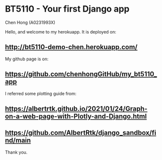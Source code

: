 # BT5110 - Your first Django app

Chen Hong (A0231993X)

Hello, and welcome to my herokuapp. It is deployed on:
## http://bt5110-demo-chen.herokuapp.com/

My github page is on:
## https://github.com/chenhongGitHub/my_bt5110_app

I referred some plotting guide from:
## https://albertrtk.github.io/2021/01/24/Graph-on-a-web-page-with-Plotly-and-Django.html
## https://github.com/AlbertRtk/django_sandbox/find/main

Thank you. 

